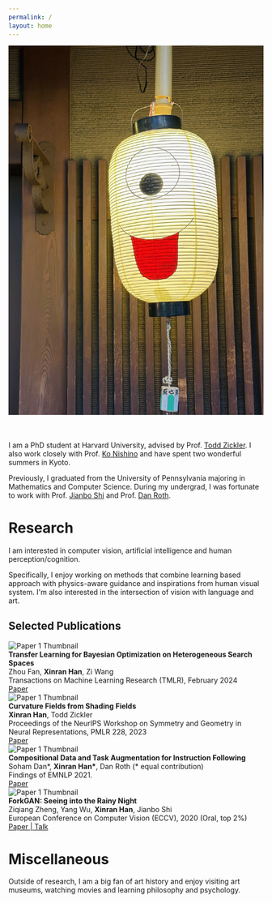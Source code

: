 ```yaml
---
permalink: /
layout: home
---
```


<div style="text-align: center;">
  <img src="./assets/imgs/lantern.jpg" class="center-circle">
</div>

<br/><br/>
I am a PhD student at Harvard University, advised by Prof. [Todd Zickler][todd]. I also work closely with Prof. [Ko Nishino][nishino] and have spent two wonderful summers in Kyoto.

Previously, I graduated from the University of Pennsylvania majoring in Mathematics and Computer Science. During my undergrad, I was fortunate to work with Prof. [Jianbo Shi][jianbo] and Prof. [Dan Roth][danroth].

# Research

I am interested in computer vision, artificial intelligence and human perception/cognition. 

Specifically, I enjoy working on methods that combine learning based approach with physics-aware guidance and inspirations from human visual system. I'm also interested in the intersection of vision with language and art.

## Selected Publications

<div class="publication-entry">
  <img src="./assets/imgs/paper1-thumbnail.jpg" alt="Paper 1 Thumbnail">
  <div>
    <strong>Transfer Learning for Bayesian Optimization on Heterogeneous Search Spaces</strong><br>
    Zhou Fan, <b>Xinran Han</b>, Zi Wang<br>
    Transactions on Machine Learning Research (TMLR), February 2024<br>
    <a href="https://arxiv.org/abs/2309.16597">Paper</a>
  </div>
</div>

<div class="publication-entry">
  <img src="./assets/imgs/paper1-thumbnail.jpg" alt="Paper 1 Thumbnail">
  <div>
    <strong>Curvature Fields from Shading Fields</strong><br>
    <b>Xinran Han</b>, Todd Zickler<br>
    Proceedings of the NeurIPS Workshop on Symmetry and Geometry in Neural Representations, PMLR 228, 2023<br>
    <a href="https://openreview.net/pdf?id=4OSJeCAMi6">Paper</a>
  </div>
</div>

<div class="publication-entry">
  <img src="./assets/imgs/paper1-thumbnail.jpg" alt="Paper 1 Thumbnail">
  <div>
    <strong>Compositional Data and Task Augmentation for Instruction Following</strong><br>
    Soham Dan*, <b>Xinran Han*</b>, Dan Roth (* equal contribution)<br> 
    Findings of EMNLP 2021.<br>
    <a href="https://aclanthology.org/2021.findings-emnlp.178/">Paper</a>
  </div>
</div>

<div class="publication-entry">
  <img src="./assets/imgs/paper1-thumbnail.jpg" alt="Paper 1 Thumbnail">
  <div>
    <strong>ForkGAN: Seeing into the Rainy Night</strong><br>
    Ziqiang Zheng, Yang Wu, <b>Xinran Han</b>, Jianbo Shi<br>
    European Conference on Computer Vision (ECCV), 2020 (Oral, top 2%)<br>
    <a href="https://www.ecva.net/papers/eccv_2020/papers_ECCV/papers/123480154.pdf">Paper | </a><a href="https://www.youtube.com/watch?v=O2nxRsSwkzs">Talk</a>
  </div>
</div>


# Miscellaneous
Outside of research, I am a big fan of art history and enjoy visiting art museums, watching movies and learning philosophy and psychology.


[todd]:http://www.eecs.harvard.edu/~zickler/Main/HomePage
[nishino]:https://vision.ist.i.kyoto-u.ac.jp
[jianbo]:https://www.cis.upenn.edu/~jshi/
[danroth]:https://cogcomp.seas.upenn.edu